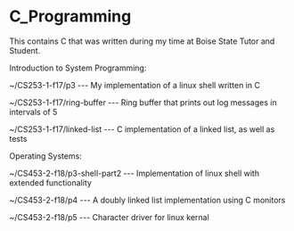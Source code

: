 # C_Programming
This contains C that was written during my time at Boise State Tutor and Student.

Introduction to System Programming: 

~/CS253-1-f17/p3 --- My implementation of a linux shell written in C 

~/CS253-1-f17/ring-buffer --- Ring buffer that prints out log messages in intervals of 5 

~/CS253-1-f17/linked-list --- C implementation of a linked list, as well as tests

Operating Systems:

~/CS453-2-f18/p3-shell-part2 --- Implementation of linux shell with extended functionality

~/CS453-2-f18/p4 --- A doubly linked list implementation using C monitors

~/CS453-2-f18/p5 --- Character driver for linux kernal

